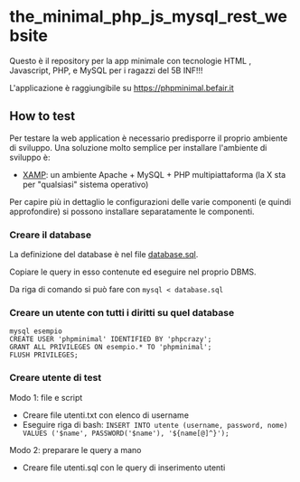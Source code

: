 # the_minimal_php_js_mysql_rest_website

Questo è il repository per la app minimale con tecnologie HTML , Javascript, PHP, e MySQL per i ragazzi del 5B INF!!!

L'applicazione è raggiungibile su https://phpminimal.befair.it

## How to test

Per testare la web application è necessario predisporre il proprio ambiente di sviluppo.
Una soluzione molto semplice per installare l'ambiente di sviluppo è:
* [XAMP](https://www.apachefriends.org/it/download.html): un ambiente Apache + MySQL + PHP multipiattaforma (la X  sta per "qualsiasi" sistema operativo)

Per capire più in dettaglio le configurazioni delle varie componenti (e quindi approfondire)
si possono installare separatamente le componenti. 

### Creare il database
La definizione del database è nel file [database.sql](https://gitlab.com/feroda/the_minimal_php_js_mysql_rest_website/blob/master/database.sql).

Copiare le query in esso contenute ed eseguire nel proprio DBMS.

Da riga di comando si può fare con `mysql < database.sql`

### Creare un utente con tutti i diritti su quel database

```
mysql esempio
CREATE USER 'phpminimal' IDENTIFIED BY 'phpcrazy';
GRANT ALL PRIVILEGES ON esempio.* TO 'phpminimal';
FLUSH PRIVILEGES;
```

### Creare utente di test

Modo 1: file e script

- Creare file utenti.txt con elenco di username
- Eseguire riga di bash: `INSERT INTO utente (username, password, nome) VALUES ('$name', PASSWORD('$name'), '${name[@]^}');`

Modo 2: preparare le query a mano

- Creare file utenti.sql con le query di inserimento utenti
